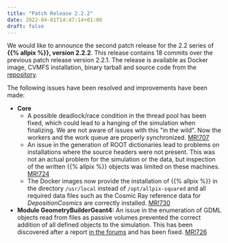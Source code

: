 ```yaml
---
title: "Patch Release 2.2.2"
date: 2022-04-01T14:47:14+01:00
draft: false
---
```


We would like to announce the second patch release for the 2.2 series of **{{% allpix %}}, version 2.2.2**.
This release contains 18 commits over the previous patch release version 2.2.1.
The release is available as Docker image, CVMFS installation, binary tarball and source code from the [repository](https://gitlab.cern.ch/allpix-squared/allpix-squared/).

The following issues have been resolved and improvements have been made:
<!--more-->

* **Core**
   * A possible deadlock/race condition in the thread pool has been fixed, which could lead to a hanging of the simulation when finalizing. We are not aware of issues with this "in the wild". Now the workers and the work queue are properly synchronized. [MR!707](https://gitlab.cern.ch/allpix-squared/allpix-squared/-/merge_requests/707)
   * An issue in the generation of ROOT dictionaries lead to problems on installations where the source headers were not present. This was not an actual problem for the simulation or the data, but inspection of the written {{% allpix %}} objects was limited on these machines. [MR!724](https://gitlab.cern.ch/allpix-squared/allpix-squared/-/merge_requests/724)
   * The Docker images now provide the installation of {{% allpix %}} in the directory `/usr/local` instead of `/opt/allpix-squared` and all required data files such as the Cosmic Ray reference data for *DepositionCosmics* are correctly installed. [MR!730](https://gitlab.cern.ch/allpix-squared/allpix-squared/-/merge_requests/730)
* **Module GeometryBuilderGeant4:** An issue in the enumeration of GDML objects read from files as passive volumes prevented the correct addition of all defined objects to the simulation. This has been discovered after a report [in the forums](https://allpix-squared-forum.web.cern.ch/t/geometrybuildergeant4-module-passive-volumes-in-gdml-question-issue/275) and has been fixed. [MR!726](https://gitlab.cern.ch/allpix-squared/allpix-squared/-/merge_requests/726)
